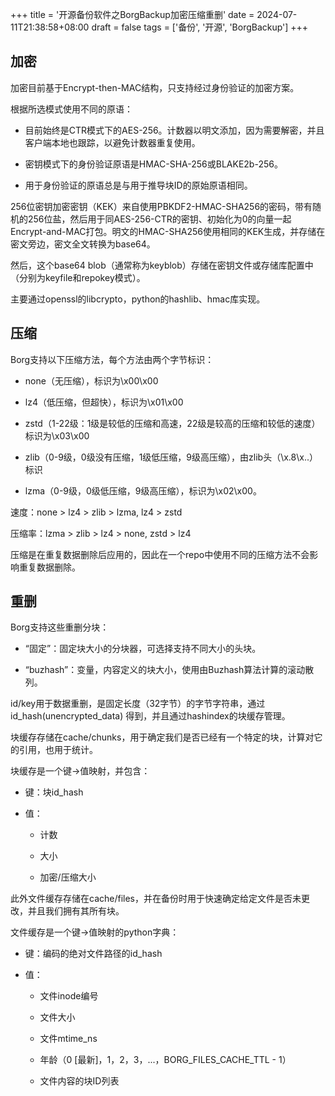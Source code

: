 +++
title = '开源备份软件之BorgBackup加密压缩重删'
date = 2024-07-11T21:38:58+08:00
draft = false
tags = ['备份', '开源', 'BorgBackup']
+++

## 加密

加密目前基于Encrypt-then-MAC结构，只支持经过身份验证的加密方案。

根据所选模式使用不同的原语：

- 目前始终是CTR模式下的AES-256。计数器以明文添加，因为需要解密，并且客户端本地也跟踪，以避免计数器重复使用。

- 密钥模式下的身份验证原语是HMAC-SHA-256或BLAKE2b-256。

- 用于身份验证的原语总是与用于推导块ID的原始原语相同。

256位密钥加密密钥（KEK）来自使用PBKDF2-HMAC-SHA256的密码，带有随机的256位盐，然后用于同AES-256-CTR的密钥、初始化为0的向量一起Encrypt-and-MAC打包。明文的HMAC-SHA256使用相同的KEK生成，并存储在密文旁边，密文全文转换为base64。

然后，这个base64 blob（通常称为keyblob）存储在密钥文件或存储库配置中（分别为keyfile和repokey模式）。

主要通过openssl的libcrypto，python的hashlib、hmac库实现。

## 压缩

Borg支持以下压缩方法，每个方法由两个字节标识：

- none（无压缩），标识为\x00\x00

- lz4（低压缩，但超快），标识为\x01\x00

- zstd（1-22级：1级是较低的压缩和高速，22级是较高的压缩和较低的速度）标识为\x03\x00

- zlib（0-9级，0级没有压缩，1级低压缩，9级高压缩），由zlib头（\x.8\x..）标识

- lzma（0-9级，0级低压缩，9级高压缩），标识为\x02\x00。

速度：none > lz4 > zlib > lzma, lz4 > zstd

压缩率：lzma > zlib > lz4 > none, zstd > lz4

压缩是在重复数据删除后应用的，因此在一个repo中使用不同的压缩方法不会影响重复数据删除。

## 重删

Borg支持这些重删分块：

- “固定”：固定块大小的分块器，可选择支持不同大小的头块。

- “buzhash”：变量，内容定义的块大小，使用由Buzhash算法计算的滚动散列。

id/key用于数据重删，是固定长度（32字节）的字节字符串，通过 id_hash(unencrypted_data) 得到，并且通过hashindex的块缓存管理。

块缓存存储在cache/chunks，用于确定我们是否已经有一个特定的块，计算对它的引用，也用于统计。

块缓存是一个键->值映射，并包含：

- 键：块id_hash

- 值：

  - 计数

  - 大小

  - 加密/压缩大小
  
此外文件缓存存储在cache/files，并在备份时用于快速确定给定文件是否未更改，并且我们拥有其所有块。

文件缓存是一个键->值映射的python字典：

- 键：编码的绝对文件路径的id_hash

- 值：

  - 文件inode编号

  - 文件大小

  - 文件mtime_ns

  - 年龄（0 [最新]，1，2，3，...，BORG_FILES_CACHE_TTL - 1）

  - 文件内容的块ID列表